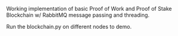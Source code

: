Working implementation of basic Proof of Work and Proof of Stake Blockchain w/ RabbitMQ message passing and threading.

Run the blockchain.py on different nodes to demo.
